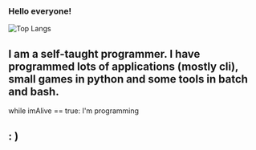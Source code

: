 ### Hello everyone!

![Top Langs](https://github-readme-stats.vercel.app/api/top-langs/?username=leox00&theme=tokyonight)

## I am a self-taught programmer. I have programmed lots of applications (mostly cli), small games in python and some tools in batch and bash.

   while imAlive == true:
       I'm programming

## : )
